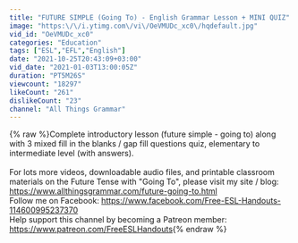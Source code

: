 ```yaml
---
title: "FUTURE SIMPLE (Going To) - English Grammar Lesson + MINI QUIZ"
image: "https:\/\/i.ytimg.com\/vi\/OeVMUDc_xc0\/hqdefault.jpg"
vid_id: "OeVMUDc_xc0"
categories: "Education"
tags: ["ESL","EFL","English"]
date: "2021-10-25T20:43:09+03:00"
vid_date: "2021-01-03T13:00:05Z"
duration: "PT5M26S"
viewcount: "18297"
likeCount: "261"
dislikeCount: "23"
channel: "All Things Grammar"
---
```

{% raw %}Complete introductory lesson (future simple - going to) along with 3 mixed fill in the blanks / gap fill questions quiz, elementary to intermediate level (with answers).<br /><br />For lots more videos, downloadable audio files, and printable classroom materials on the Future Tense with &quot;Going To&quot;, please visit my site / blog: <a rel="nofollow" target="blank" href="https://www.allthingsgrammar.com/future-going-to.html">https://www.allthingsgrammar.com/future-going-to.html</a><br />Follow me on Facebook: <a rel="nofollow" target="blank" href="https://www.facebook.com/Free-ESL-Handouts-114600995237370">https://www.facebook.com/Free-ESL-Handouts-114600995237370</a><br />Help support this channel by becoming a Patreon member: <a rel="nofollow" target="blank" href="https://www.patreon.com/FreeESLHandouts">https://www.patreon.com/FreeESLHandouts</a>{% endraw %}
